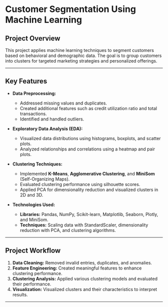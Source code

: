 # Customer Segmentation Using Machine Learning

## Project Overview
This project applies machine learning techniques to segment customers based on behavioral and demographic data. The goal is to group customers into clusters for targeted marketing strategies and personalized offerings.

---

## Key Features
- **Data Preprocessing:**  
  - Addressed missing values and duplicates.  
  - Created additional features such as credit utilization ratio and total transactions.  
  - Identified and handled outliers.

- **Exploratory Data Analysis (EDA):**  
  - Visualized data distributions using histograms, boxplots, and scatter plots.  
  - Analyzed relationships and correlations using a heatmap and pair plots.

- **Clustering Techniques:**  
  - Implemented **K-Means**, **Agglomerative Clustering**, and **MiniSom** (Self-Organizing Maps).  
  - Evaluated clustering performance using silhouette scores.  
  - Applied PCA for dimensionality reduction and visualized clusters in 2D and 3D.

- **Technologies Used:**  
  - **Libraries:** Pandas, NumPy, Scikit-learn, Matplotlib, Seaborn, Plotly, and MiniSom.  
  - **Techniques:** Scaling data with StandardScaler, dimensionality reduction with PCA, and clustering algorithms.

---

## Project Workflow
1. **Data Cleaning:** Removed invalid entries, duplicates, and anomalies.  
2. **Feature Engineering:** Created meaningful features to enhance clustering performance.  
3. **Clustering Analysis:** Applied various clustering models and evaluated their performance.  
4. **Visualization:** Visualized clusters and their characteristics to interpret results.

---
